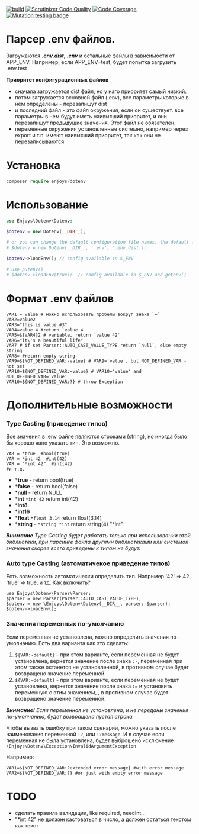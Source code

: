 [![build](https://github.com/Enjoyzz/dotenv/actions/workflows/build.yml/badge.svg)](https://github.com/Enjoyzz/dotenv/actions/workflows/build.yml)
[![Scrutinizer Code Quality](https://scrutinizer-ci.com/g/Enjoyzz/dotenv/badges/quality-score.png?b=master)](https://scrutinizer-ci.com/g/Enjoyzz/dotenv/?branch=master)
[![Code Coverage](https://scrutinizer-ci.com/g/Enjoyzz/dotenv/badges/coverage.png?b=master)](https://scrutinizer-ci.com/g/Enjoyzz/dotenv/?branch=master)
[![Mutation testing badge](https://img.shields.io/endpoint?style=flat&url=https%3A%2F%2Fbadge-api.stryker-mutator.io%2Fgithub.com%2FEnjoyzz%2Fdotenv%2Fmaster)](https://dashboard.stryker-mutator.io/reports/github.com/Enjoyzz/dotenv/master)

# Парсер .env файлов.

Загружаются ***.env.dist***, ***.env*** и остальные файлы в зависимости от APP_ENV. Например, если APP_ENV=test, будет
попытка
загрузить .env.test

**Приоритет конфигурационных файлов**

- сначала загружается dist файл, но у наго приоритет самый низкий.
- потом загружается основной файл (.env), все параметры которые в нём определены - перезапишут dist
- и последний файл - это файл окружения, если он существует. все параметры в нем будут иметь наивысший приоритет, и они
  перезапишут предыдущие значения. Этот файл не обязателен.
- переменные окружения установленные системно, например через export и т.п. имеют наивысший приоритет, так как они не
  перезаписываются

# Установка

```php 
composer require enjoys/dotenv
```

# Использование

```php
use Enjoys\Dotenv\Dotenv;
 
$dotenv = new Dotenv(__DIR__);

# or you can change the default configuration file names, the default file name is specified
# $dotenv = new Dotenv(__DIR__, '.env', '.env.dist');

$dotenv->loadEnv(); // config available in $_ENV

# use putenv()
# $dotenv->loadEnv(true);  // config available in $_ENV and getenv()
```

# Формат .env файлов

```shell
VAR1 = value # можно использовать пробелы вокруг знака `=`
VAR2=value2
VAR3="this is value #3"
VAR4=value 4 #return `value 4
VAR5=${VAR4}2 # variable, return `value 42`
VAR6="it\'s a beautiful life"
VAR7 # if set Parser::AUTO_CAST_VALUE_TYPE return `null`, else empty string
VAR8= #return empty string
VAR9=${NOT_DEFINED_VAR:-value} # VAR9='value', but NOT_DEFINED_VAR - not set
VAR10=${NOT_DEFINED_VAR:=value} # VAR10='value' and  NOT_DEFINED_VAR='value'
VAR10=${NOT_DEFINED_VAR:?} # throw Exception
```

# Дополнительные возможности

### Type Casting (приведение типов)

Все значения в .env файле являются строками (string), но иногда было бы хорошо явно указать тип.
Это возможно.

```shell
VAR = *true  #bool(true)
VAR = *int 42  #int(42)
VAR = "*int 42"  #int(42)
#и т.д.
```

- ***true** - return bool(true)
- ***false** - return bool(false)
- ***null** - return NULL
- ***int** `*int 42` return int(42)
- ***int8**
- ***int16**
- ***float** `*float 3.14`  return float(3.14)
- ***string** - `*string *int` return string(4) "*int"

***Внимание***
_Type Casting будет работать только при использовании этой библиотеки, при парсинге файла другими библиотеками или
системой значения скорее всего приведены к типам не будут._

### Auto type Casting (автоматичекое приведение типов)

Есть возможность автоматически определить тип. Например '42' => 42, 'true' => true, и тд.
Как включить?

```injectablephp
use Enjoys\Dotenv\Parser\Parser;
$parser = new Parser(Parser::AUTO_CAST_VALUE_TYPE);
$dotenv = new \Enjoys\Dotenv\Dotenv(__DIR__, parser: $parser);
$dotenv->loadEnv();
```

### Значения переменных по-умолчанию

Если переменная не установлена, можно определить значения по-умолчанию.
Есть два варианта как это сделать:

1. `${VAR:-default}` - при этом варианте, если переменная не будет установлена, вернется значение после знака `:-`,
   переменная при
   этом также останется не установленной, в противном случае будет возвращено значение переменной.
2. `${VAR:=default}` - при этом варианте, если переменная не будет установлена, вернется значение после знака `:=` и
   установить переменную с этим значением, , в противном случае будет возвращено значение переменной.

_**Внимание!** Если переменная не установлена, и не переданы значения по-умолчанию, будет возвращена пустая строка._

Чтобы вызвать ошибку при таком сценарии, можно указать после наименования переменной `:?`, или `:?message`. И в случае если
переменная не была установлена, будет выброшено исключение `\Enjoys\Dotenv\Exception\InvalidArgumentException`

Например:
```shell
VAR1=${NOT_DEFINED_VAR:?extended error message} #with error message
VAR2=${NOT_DEFINED_VAR:?} #or just with empty error message
```

# TODO

- сделать правила валидации, like required, needInt...
- "*int 42" не должен кастоваться в число, а должен остаться текстом как текст
